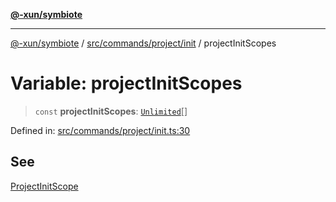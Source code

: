 [**@-xun/symbiote**](../../../../../README.md)

***

[@-xun/symbiote](../../../../../README.md) / [src/commands/project/init](../README.md) / projectInitScopes

# Variable: projectInitScopes

> `const` **projectInitScopes**: [`Unlimited`](../../../../configure/enumerations/UnlimitedGlobalScope.md#unlimited)[]

Defined in: [src/commands/project/init.ts:30](https://github.com/Xunnamius/symbiote/blob/45a95680565f7437367edb2f8cc44a33e7541aa0/src/commands/project/init.ts#L30)

## See

[ProjectInitScope](../../../../configure/enumerations/UnlimitedGlobalScope.md)
